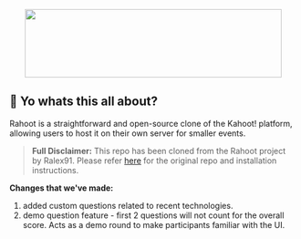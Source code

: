 <p align="center">
  <img width="450" height="120" align="center" src="https://raw.githubusercontent.com/Ralex91/Rahoot/main/.github/logo.svg">
  <br>
  <!-- <img align="center" src="https://api.visitorbadge.io/api/visitors?path=https://github.com/Ralex91/Rahoot/edit/main/README.md&countColor=%2337d67a"> -->
</p>

## 🧩 Yo whats this all about?

Rahoot is a straightforward and open-source clone of the Kahoot! platform, allowing users to host it on their own server for smaller events.

> **Full Disclaimer:** This repo has been cloned from the Rahoot project by Ralex91. Please refer [here](https://github.com/Ralex91/Rahoot) for the original repo and installation instructions. 

**Changes that we've made:**
1. added custom questions related to recent technologies.
2. demo question feature - first 2 questions will not count for the overall score. Acts as a demo round to make participants familiar with the UI.
